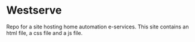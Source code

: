 # Westserve
Repo for a site hosting home automation e-services.
This site contains an html file, a css file and a js file.
